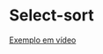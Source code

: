 # Select-sort

[Exemplo em vídeo](https://www.youtube.com/watch?v=0-W8OEwLebQ&index=5&list=PLOmdoKois7_FK-ySGwHBkltzB11snW7KQ)
